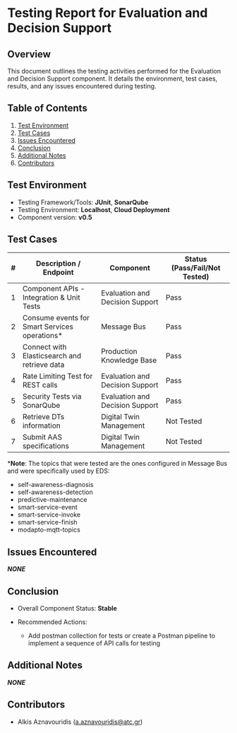 # Testing Report for Evaluation and Decision Support

## Overview

This document outlines the testing activities performed for the Evaluation and Decision Support component. It details the environment, test cases, results, and any issues encountered during testing.

## Table of Contents

1. [Test Environment](#test-environment)
2. [Test Cases](#test-cases)
3. [Issues Encountered](#issues-encountered)
4. [Conclusion](#conclusion)
5. [Additional Notes](#additional-notes)
6. [Contributors](#contributors)

## Test Environment

- Testing Framework/Tools: **JUnit**, **SonarQube**
- Testing Environment: **Localhost**, **Cloud Deployment**
- Component version: **v0.5**

## Test Cases

| # | Description / Endpoint | Component | Status (Pass/Fail/Not Tested) |
| -------------- | -- | -- | -- |
| 1 | Component APIs - Integration & Unit Tests | Evaluation and Decision Support | Pass |
| 2 | Consume events for Smart Services operations* | Message Bus | Pass |
| 3 | Connect with Elasticsearch and retrieve data | Production Knowledge Base | Pass |
| 4 | Rate Limiting Test for REST calls | Evaluation and Decision Support | Pass |
| 5 | Security Tests via SonarQube | Evaluation and Decision Support | Pass |
| 6 | Retrieve DTs information | Digital Twin Management | Not Tested |
| 7 | Submit AAS specifications | Digital Twin Management | Not Tested |

***Note**: The topics that were tested are the ones configured in Message Bus and were specifically used by EDS:

- self-awareness-diagnosis
- self-awareness-detection
- predictive-maintenance
- smart-service-event
- smart-service-invoke
- smart-service-finish
- modapto-mqtt-topics

## Issues Encountered

***NONE***

## Conclusion

- Overall Component Status: **Stable**

- Recommended Actions:

  - Add postman collection for tests or create a Postman pipeline to implement a sequence of API calls for testing

## Additional Notes

***NONE***

## Contributors

- Alkis Aznavouridis (<a.aznavouridis@atc.gr>)
